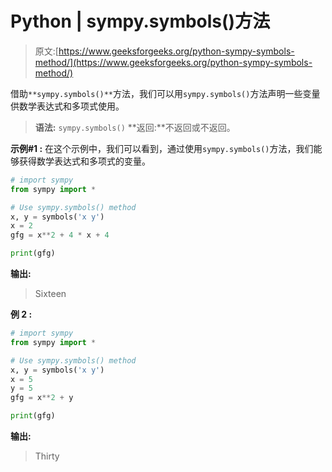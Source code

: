 # Python | sympy.symbols()方法

> 原文:[https://www.geeksforgeeks.org/python-sympy-symbols-method/](https://www.geeksforgeeks.org/python-sympy-symbols-method/)

借助`**sympy.symbols()**`方法，我们可以用`sympy.symbols()`方法声明一些变量供数学表达式和多项式使用。

> **语法:** `sympy.symbols()`
> **返回:**不返回或不返回。

**示例#1 :**
在这个示例中，我们可以看到，通过使用`sympy.symbols()`方法，我们能够获得数学表达式和多项式的变量。

```py
# import sympy
from sympy import *

# Use sympy.symbols() method
x, y = symbols('x y')
x = 2
gfg = x**2 + 4 * x + 4

print(gfg)
```

**输出:**

> Sixteen

**例 2 :**

```py
# import sympy
from sympy import *

# Use sympy.symbols() method
x, y = symbols('x y')
x = 5
y = 5
gfg = x**2 + y

print(gfg)
```

**输出:**

> Thirty